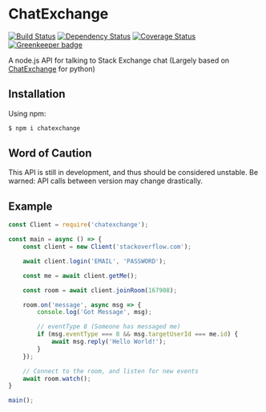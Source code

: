 # ChatExchange

[![Build Status](https://travis-ci.org/danbopes/chatexchange.svg?branch=master)](https://travis-ci.org/danbopes/chatexchange)
[![Dependency Status](https://david-dm.org/danbopes/chatexchange.svg)](https://david-dm.org/danbopes/chatexchange)
[![Coverage Status](https://coveralls.io/repos/github/danbopes/chatexchange/badge.svg?branch=master)](https://coveralls.io/github/danbopes/chatexchange?branch=master) [![Greenkeeper badge](https://badges.greenkeeper.io/danbopes/chatexchange.svg)](https://greenkeeper.io/)

A node.js API for talking to Stack Exchange chat (Largely based on [ChatExchange](https://github.com/Manishearth/ChatExchange) for python)

## Installation

Using npm:

```bash
$ npm i chatexchange
```

## Word of Caution

This API is still in development, and thus should be considered unstable. Be warned: API calls between version may change drastically.

## Example

```javascript
const Client = require('chatexchange');

const main = async () => {
    const client = new Client('stackoverflow.com');

    await client.login('EMAIL', 'PASSWORD');

    const me = await client.getMe();

    const room = await client.joinRoom(167908);

    room.on('message', async msg => {
        console.log('Got Message', msg);

        // eventType 8 (Someone has messaged me)
        if (msg.eventType === 8 && msg.targetUserId === me.id) {
            await msg.reply('Hello World!');
        }
    });

    // Connect to the room, and listen for new events
    await room.watch();
}

main();
```

